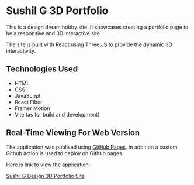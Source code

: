 # Sushil G 3D Portfolio

This is a design dream hobby site.  It showcases creating a portfolio page to be a responsive and 3D interactive site.

The site is built with React using Three.JS to provide the dynamic 3D interactivity.

## Technologies Used

- HTML
- CSS 
- JavaScript
- React Fiber
- Framer Motion
- Vite (as for build and development)

## Real-Time Viewing For Web Version

The application was publised using [GitHub Pages](https://pages.github.com/). In addition a custom Github action is used to deploy on Github pages.

Here is link to view the application:

[Sushil G Design 3D Portfolio Site](https://susgupta.github.io/3d_portfolio/)